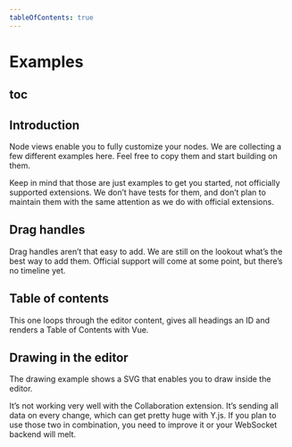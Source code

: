 ```yaml
---
tableOfContents: true
---
```


# Examples

## toc

## Introduction
Node views enable you to fully customize your nodes. We are collecting a few different examples here. Feel free to copy them and start building on them.

Keep in mind that those are just examples to get you started, not officially supported extensions. We don’t have tests for them, and don’t plan to maintain them with the same attention as we do with official extensions.

## Drag handles
Drag handles aren’t that easy to add. We are still on the lookout what’s the best way to add them. Official support will come at some point, but there’s no timeline yet.

<demo name="Guide/NodeViews/DragHandle" />

## Table of contents
This one loops through the editor content, gives all headings an ID and renders a Table of Contents with Vue.

<demo name="Guide/NodeViews/TableOfContents" />

## Drawing in the editor
The drawing example shows a SVG that enables you to draw inside the editor.

<demo name="Examples/Drawing" />

It’s not working very well with the Collaboration extension. It’s sending all data on every change, which can get pretty huge with Y.js. If you plan to use those two in combination, you need to improve it or your WebSocket backend will melt.
